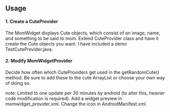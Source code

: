 ## Usage

#### 1. Create a CuteProvider

The MomWidget displays Cute objects, which consist of an image, name, and something to be said to mom. Extend CuteProvider class and have it create the Cute objects you want. I have included a demo TestCuteProvider.java.

#### 2. Modify MomWidgetProvider

Decide how often which CuteProviders get used in the getRandomCute() method. Be sure to add these to the cute ArrayList<CuteProvider> or choose your own way of doing so.

note: Limited to one update per 30 minutes by android (to alter this, heavier code modification is required). Add a widget preview in momwidget_provider.xml. Change the icon in AndroidManifest.xml.

